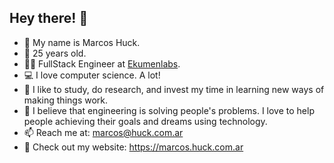 ## Hey there! 👋

- 👨 My name is Marcos Huck. 
- 🎂 25 years old. 
- 👨‍💻 FullStack Engineer at [Ekumenlabs](https://www.ekumenlabs.com).
- 💻 I love computer science. A lot! 
- 🔬 I like to study, do research, and invest my time in learning new ways of making things work.
- 💭 I believe that engineering is solving people's problems. I love to help people achieving their goals and dreams using technology.
- 📫 Reach me at: marcos@huck.com.ar
- 📄 Check out my website: https://marcos.huck.com.ar

